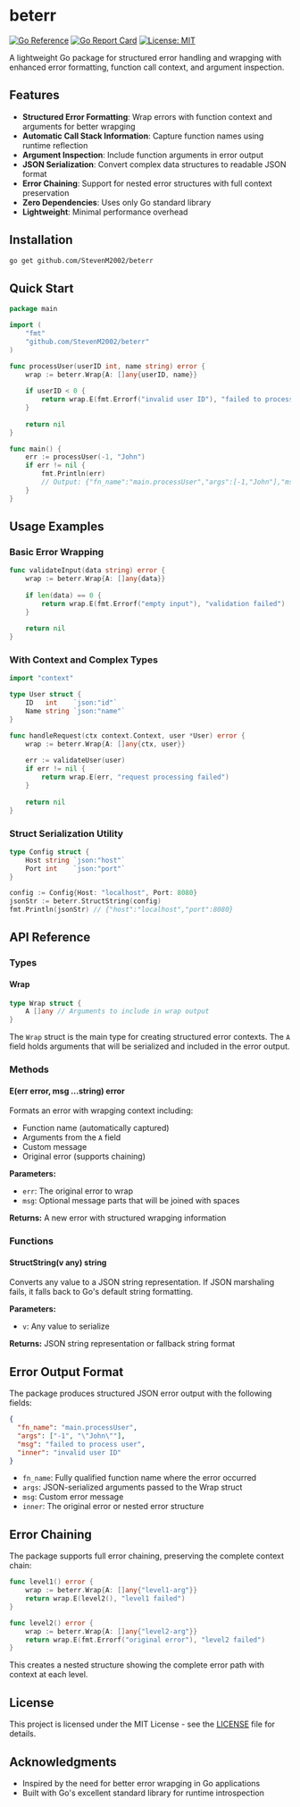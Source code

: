 # beterr

[![Go Reference](https://pkg.go.dev/badge/github.com/StevenM2002/beterr.svg)](https://pkg.go.dev/github.com/StevenM2002/beterr)
[![Go Report Card](https://goreportcard.com/badge/github.com/StevenM2002/beterr)](https://goreportcard.com/report/github.com/StevenM2002/beterr)
[![License: MIT](https://img.shields.io/badge/License-MIT-yellow.svg)](https://opensource.org/licenses/MIT)

A lightweight Go package for structured error handling and wrapging with enhanced error formatting, function call context, and argument inspection.

## Features

-  **Structured Error Formatting**: Wrap errors with function context and arguments for better wrapging
-  **Automatic Call Stack Information**: Capture function names using runtime reflection
-  **Argument Inspection**: Include function arguments in error output
-  **JSON Serialization**: Convert complex data structures to readable JSON format
-  **Error Chaining**: Support for nested error structures with full context preservation
-  **Zero Dependencies**: Uses only Go standard library
-  **Lightweight**: Minimal performance overhead

## Installation

```bash
go get github.com/StevenM2002/beterr
```

## Quick Start

```go
package main

import (
    "fmt"
    "github.com/StevenM2002/beterr"
)

func processUser(userID int, name string) error {
    wrap := beterr.Wrap{A: []any{userID, name}}
    
    if userID < 0 {
        return wrap.E(fmt.Errorf("invalid user ID"), "failed to process user")
    }
    
    return nil
}

func main() {
    err := processUser(-1, "John")
    if err != nil {
        fmt.Println(err)
        // Output: {"fn_name":"main.processUser","args":[-1,"John"],"msg":"failed to process user","inner":"invalid user ID"}
    }
}
```

## Usage Examples

### Basic Error Wrapping

```go
func validateInput(data string) error {
    wrap := beterr.Wrap{A: []any{data}}
    
    if len(data) == 0 {
        return wrap.E(fmt.Errorf("empty input"), "validation failed")
    }
    
    return nil
}
```

### With Context and Complex Types

```go
import "context"

type User struct {
    ID   int    `json:"id"`
    Name string `json:"name"`
}

func handleRequest(ctx context.Context, user *User) error {
    wrap := beterr.Wrap{A: []any{ctx, user}}
    
    err := validateUser(user)
    if err != nil {
        return wrap.E(err, "request processing failed")
    }
    
    return nil
}
```

### Struct Serialization Utility

```go
type Config struct {
    Host string `json:"host"`
    Port int    `json:"port"`
}

config := Config{Host: "localhost", Port: 8080}
jsonStr := beterr.StructString(config)
fmt.Println(jsonStr) // {"host":"localhost","port":8080}
```

## API Reference

### Types

#### Wrap

```go
type Wrap struct {
    A []any // Arguments to include in wrap output
}
```

The `Wrap` struct is the main type for creating structured error contexts. The `A` field holds arguments that will be serialized and included in the error output.

### Methods

#### E(err error, msg ...string) error

Formats an error with wrapging context including:
- Function name (automatically captured)
- Arguments from the `A` field
- Custom message
- Original error (supports chaining)

**Parameters:**
- `err`: The original error to wrap
- `msg`: Optional message parts that will be joined with spaces

**Returns:** A new error with structured wrapging information

### Functions

#### StructString(v any) string

Converts any value to a JSON string representation. If JSON marshaling fails, it falls back to Go's default string formatting.

**Parameters:**
- `v`: Any value to serialize

**Returns:** JSON string representation or fallback string format

## Error Output Format

The package produces structured JSON error output with the following fields:

```json
{
  "fn_name": "main.processUser",
  "args": ["-1", "\"John\""],
  "msg": "failed to process user", 
  "inner": "invalid user ID"
}
```

- `fn_name`: Fully qualified function name where the error occurred
- `args`: JSON-serialized arguments passed to the Wrap struct
- `msg`: Custom error message
- `inner`: The original error or nested error structure

## Error Chaining

The package supports full error chaining, preserving the complete context chain:

```go
func level1() error {
    wrap := beterr.Wrap{A: []any{"level1-arg"}}
    return wrap.E(level2(), "level1 failed")
}

func level2() error {
    wrap := beterr.Wrap{A: []any{"level2-arg"}}
    return wrap.E(fmt.Errorf("original error"), "level2 failed")
}
```

This creates a nested structure showing the complete error path with context at each level.

## License

This project is licensed under the MIT License - see the [LICENSE](LICENSE) file for details.

## Acknowledgments

- Inspired by the need for better error wrapging in Go applications
- Built with Go's excellent standard library for runtime introspection